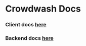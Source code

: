 # Crowdwash Docs

### Client docs [here](Crowdwash/docs/Client/)
### Backend docs [here](Crowdwash/docs/Backend/)